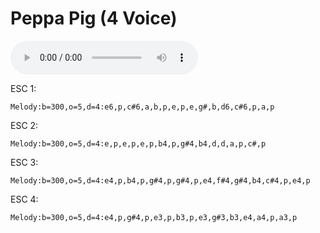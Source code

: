 # Peppa Pig (4 Voice)


<audio src="peppa-pig-4v.mp3" controls preload></audio>


ESC 1:
```
Melody:b=300,o=5,d=4:e6,p,c#6,a,b,p,e,p,e,g#,b,d6,c#6,p,a,p
```
ESC 2:
```
Melody:b=300,o=5,d=4:e,p,e,p,e,p,b4,p,g#4,b4,d,d,a,p,c#,p
```
ESC 3:
```
Melody:b=300,o=5,d=4:e4,p,b4,p,g#4,p,g#4,p,e4,f#4,g#4,b4,c#4,p,e4,p
```
ESC 4:
```
Melody:b=300,o=5,d=4:e4,p,g#4,p,e3,p,b3,p,e3,g#3,b3,e4,a4,p,a3,p
```
